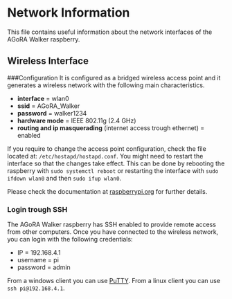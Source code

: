 # Network Information
This file contains useful information about the network interfaces of the AGoRA Walker raspberry.

## Wireless Interface

###Configuration
It is configured as a bridged wireless access point and it generates a wireless network with the following main characteristics. 

* **interface** = wlan0
* **ssid** = AGoRA_Walker
* **password** = walker1234
* **hardware mode** = IEEE 802.11g (2.4 GHz)
* **routing and ip masquerading** (internet access trough ethernet) = enabled

If you require to change the access point configuration, check the file located at: `/etc/hostapd/hostapd.conf`. You might need to restart the interface so that the changes take effect. This can be done by rebooting the raspberry with `sudo systemctl reboot` or restarting the interface with `sudo ifdown wlan0` and then `sudo ifup wlan0`.

Please check the documentation at [raspberrypi.org](https://www.raspberrypi.org/documentation/configuration/wireless/access-point-routed.md) for further details.

### Login trough SSH
The AGoRA Walker raspberry has SSH enabled to provide remote access from other computers. Once you have connected to the wireless network, you can login with the following credentials:

* IP = 192.168.4.1
* username = pi
* password = admin

From a windows client you can use [PuTTY](https://www.chiark.greenend.org.uk/~sgtatham/putty/latest.html).
From a linux client you can use `ssh pi@192.168.4.1`.
